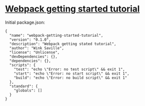 #  [Webpack getting started tutorial](https://webpack.github.io/docs/tutorials/getting-started/)

Initial package.json:
```
{
  "name": "webpack-getting-started-tutorial",
  "version": "0.1.0",
  "description": "Webpack getting stated tutorial",
  "author": "Wink Saville",
  "license": "Unlicense",
  "devDependencies": {},
  "dependencies": {},
  "scripts": {
    "test": "echo \"Error: no test script\" && exit 1",
    "start": "echo \"Error: no start script\" && exit 1",
    "build": "echo \"Error: no build script\" && exit 1"
  },
  "standard": {
    "globals": []
  }
}
```
